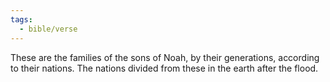 ```yaml
---
tags:
  - bible/verse
---
```

These are the families of the sons of Noah, by their generations, according to their nations. The nations divided from these in the earth after the flood.